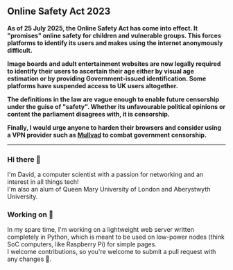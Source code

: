 ## Online Safety Act 2023
**As of 25 July 2025, the Online Safety Act has come into effect. It "promises" online safety for children and vulnerable groups. This forces platforms to identify its users and makes using the internet anonymously difficult.**
  
**Image boards and adult entertainment websites are now legally required to identify their users to ascertain their age either by visual age estimation or by providing Government-issued identification. Some platforms have suspended access to UK users altogether.**
  
**The definitions in the law are vague enough to enable future censorship under the guise of "safety". Whether its unfavourable political opinions or content the parliament disagrees with, it is censorship.**

**Finally, I would urge anyone to harden their browsers and consider using a VPN provider such as [Mullvad](https://mullvad.net/en) to combat government censorship.**

---

### Hi there 👋
I'm David, a computer scientist with a passion for networking and an interest in all things tech!  
I'm also an alum of Queen Mary University of London and Aberystwyth University.  

### Working on 🔭
In my spare time, I'm working on a lightweight web server written completely in Python, which is meant to be used on low-power nodes (think SoC computers, like Raspberry Pi) for simple pages.  
I welcome contributions, so you're welcome to submit a pull request with any changes 🙂.

<!--
**mfpx/mfpx** is a ✨ _special_ ✨ repository because its `README.md` (this file) appears on your GitHub profile.

Here are some ideas to get you started:

- 🔭 I’m currently working on ...
- 🌱 I’m currently learning ...
- 👯 I’m looking to collaborate on ...
- 🤔 I’m looking for help with ...
- 💬 Ask me about ...
- 📫 How to reach me: ...
- 😄 Pronouns: ...
- ⚡ Fun fact: ...
-->
